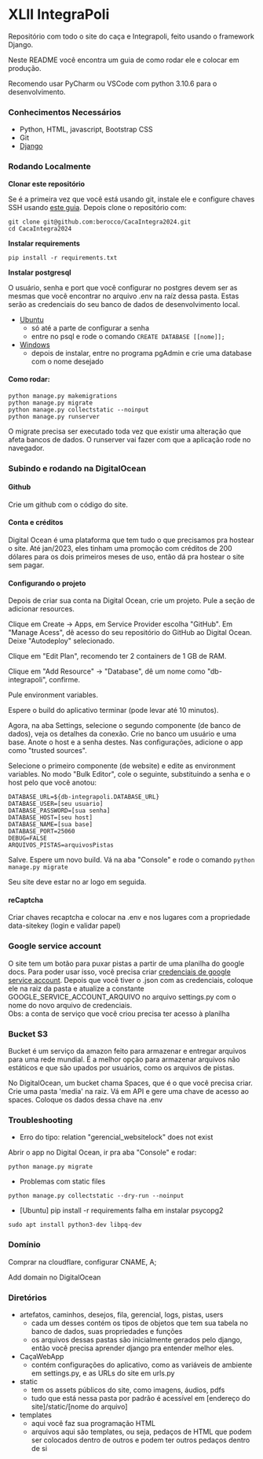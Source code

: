 # XLII IntegraPoli

Repositório com todo o site do caça e Integrapoli, feito usando o framework Django.

Neste README você encontra um guia de como rodar ele e colocar em produção.

Recomendo usar PyCharm ou VSCode com python 3.10.6 para o desenvolvimento.

### Conhecimentos Necessários
- Python, HTML, javascript, Bootstrap CSS
- Git
- [Django](https://www.djangoproject.com/start/)

### Rodando Localmente

**Clonar este repositório**

Se é a primeira vez que você está usando git, instale ele e configure chaves SSH usando [este guia](https://docs.github.com/en/authentication/connecting-to-github-with-ssh).
Depois clone o repositório com:
```
git clone git@github.com:berocco/CacaIntegra2024.git
cd CacaIntegra2024
```

**Instalar requirements**
 
```commandline 
pip install -r requirements.txt
```

**Instalar postgresql**

O usuário, senha e port que você configurar no postgres devem ser as mesmas que você encontrar no arquivo .env na raíz dessa pasta.
Estas serão as credenciais do seu banco de dados de desenvolvimento local.

- [Ubuntu](https://www.cherryservers.com/blog/how-to-install-and-setup-postgresql-server-on-ubuntu-20-04)
  - só até a parte de configurar a senha
  - entre no psql e rode o comando `CREATE DATABASE [[nome]];` 
- [Windows](https://www.postgresql.org/download/windows/)
  - depois de instalar, entre no programa pgAdmin e crie uma database com o nome desejado


#### Como rodar:
```
python manage.py makemigrations
python manage.py migrate
python manage.py collectstatic --noinput
python manage.py runserver
```

O migrate precisa ser executado toda vez que existir uma alteração que afeta bancos de dados.
O runserver vai fazer com que a aplicação rode no navegador.


### Subindo e rodando na DigitalOcean

#### Github

Crie um github com o código do site.

#### Conta e créditos

Digital Ocean é uma plataforma que tem tudo o que precisamos pra hostear o site.
Até jan/2023, eles tinham uma promoção com créditos de 200 dólares para os dois primeiros meses de uso, então dá pra hostear o site sem pagar.

#### Configurando o projeto

Depois de criar sua conta na Digital Ocean, crie um projeto.
Pule a seção de adicionar resources.

Clique em Create -> Apps, em Service Provider escolha "GitHub".
Em "Manage Acess", dê acesso do seu repositório do GitHub ao Digital Ocean.
Deixe "Autodeploy" selecionado.

Clique em "Edit Plan", recomendo ter 2 containers de 1 GB de RAM.

Clique em "Add Resource" -> "Database", dê um nome como "db-integrapoli", confirme.

Pule environment variables.

Espere o build do aplicativo terminar (pode levar até 10 minutos).

Agora, na aba Settings, selecione o segundo componente (de banco de dados), veja os detalhes da conexão.
Crie no banco um usuário e uma base. Anote o host e a senha destes.
Nas configurações, adicione o app como "trusted sources".

Selecione o primeiro componente (de website) e edite as environment variables.
No modo "Bulk Editor", cole o seguinte, substituindo a senha e o host pelo que você anotou:
```
DATABASE_URL=${db-integrapoli.DATABASE_URL}
DATABASE_USER=[seu usuario]
DATABASE_PASSWORD=[sua senha]
DATABASE_HOST=[seu host]
DATABASE_NAME=[sua base]
DATABASE_PORT=25060
DEBUG=FALSE
ARQUIVOS_PISTAS=arquivosPistas
```
Salve. Espere um novo build. Vá na aba "Console" e rode o comando `python manage.py migrate`

Seu site deve estar no ar logo em seguida.

#### reCaptcha
Criar chaves recaptcha e colocar na .env e nos lugares com a propriedade data-sitekey (login e validar papel)

### Google service account
O site tem um botão para puxar pistas a partir de uma planilha do google docs.
Para poder usar isso, você precisa criar
[credenciais de google service account](https://mljar.com/blog/authenticate-python-google-sheets-service-account-json-credentials/).
Depois que você tiver o .json com as credenciais, coloque ele na raiz da pasta e atualize a constante GOOGLE_SERVICE_ACCOUNT_ARQUIVO no arquivo settings.py com o nome do novo arquivo de credenciais.
<br>Obs: a conta de serviço que você criou precisa ter acesso à planilha

### Bucket S3
Bucket é um serviço da amazon feito para armazenar e entregar arquivos para uma rede mundial.
É a melhor opção para armazenar arquivos não estáticos e que são upados por usuários, como os arquivos de pistas.

No DigitalOcean, um bucket chama Spaces, que é o que você precisa criar.
Crie uma pasta 'media' na raiz.
Vá em API e gere uma chave de acesso ao spaces.
Coloque os dados dessa chave na .env

### Troubleshooting
- Erro do tipo: relation "gerencial_websitelock" does not exist

Abrir o app no Digital Ocean, ir pra aba "Console" e rodar:
```commandline
python manage.py migrate
```

- Problemas com static files

```commandline
python manage.py collectstatic --dry-run --noinput
```


- [Ubuntu] pip install -r requirements falha em instalar psycopg2 
```commandline
sudo apt install python3-dev libpq-dev
```

### Domínio
Comprar na cloudflare, configurar CNAME, A;

Add domain no DigitalOcean

### Diretórios

- artefatos, caminhos, desejos, fila, gerencial, logs, pistas, users
  - cada um desses contém os tipos de objetos que tem sua tabela no banco de dados, suas propriedades e funções
  - os arquivos dessas pastas são inicialmente gerados pelo django, então você precisa aprender django pra entender melhor eles.
- CaçaWebApp
  - contém configurações do aplicativo, como as variáveis de ambiente em settings.py, e as URLs do site em urls.py 
- static
  - tem os assets públicos do site, como imagens, áudios, pdfs
  - tudo que está nessa pasta por padrão é acessível em [endereço do site]/static/[nome do arquivo]
- templates
  - aqui você faz sua programação HTML
  - arquivos aqui são templates, ou seja, pedaços de HTML que podem ser colocados dentro de outros e podem ter outros pedaços dentro de si